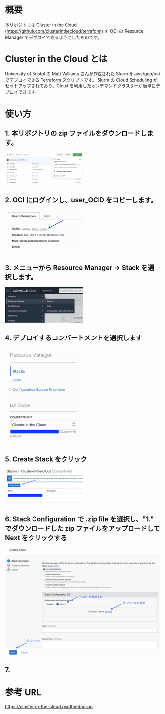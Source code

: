 # 概要
本リポジトリは Cluster in the Cloud (https://github.com/clusterinthecloud/terraform) を OCI の Resource Manager でデプロイできるようにしたものです。

# Cluster in the Cloud とは
University of Bristol の Matt Williams さんが作成された Slurm を aws/gcp/oci でデプロイできる Terraform スクリプトです。
Slurm の Cloud Scheduling がセットアップされており、Cloud を利用したオンデマンドクラスターが簡単にデプロイできます。

# 使い方
## 1. 本リポジトリの zip ファイルをダウンロードします。
<img src="https://github.com/kazuitox/cluster-in-the-cloud-oci-rm/blob/main/images/Download_zip_file.png" width="50%" height="50%">

## 2. OCI にログインし、user_OCID をコピーします。
<img src="https://github.com/kazuitox/cluster-in-the-cloud-oci-rm/blob/main/images/OCI_User_OCID.png" width="50%" height="50%">

## 3. メニューから Resource Manager -> Stack を選択します。
<img src="https://github.com/kazuitox/cluster-in-the-cloud-oci-rm/blob/main/images/OCI_RM_Stack.png" width="50%" height="50%">

## 4. デプロイするコンパートメントを選択します
<img src="https://github.com/kazuitox/cluster-in-the-cloud-oci-rm/blob/main/images/OCI_Compartment.png" width="50%" height="50%">

## 5. Create Stack をクリック
<img src="https://github.com/kazuitox/cluster-in-the-cloud-oci-rm/blob/main/images/OCI_RM_Create_Stack.png" width="50%" height="50%">


## 6. Stack Configuration で .zip file を選択し、"1." でダウンロードした zip ファイルをアップロードして Next をクリックする
<img src="https://github.com/kazuitox/cluster-in-the-cloud-oci-rm/blob/main/images/OCI_RM_Stack_Info.png">

## 7. 



# 参考 URL
https://cluster-in-the-cloud.readthedocs.io

